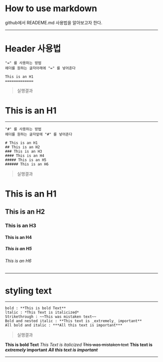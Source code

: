 # How to use markdown

github에서 READEME.md 사용법을 알아보고자 한다.

------------------
# Header 사용법

```
"=" 를 사용하는 방법
헤더를 원하는 글자아래에 "=" 를 넣어준다

This is an H1
=============
```

> 실행결과

This is an H1
========

------------------

```
"#" 를 사용하는 방법
헤더를 원하는 글자앞에 "#" 를 넣어준다

# This is an H1
## This is an H2
### This is an H3
#### This is an H4
##### This is an H5
###### This is an H6
```

> 실행결과

# This is an H1
## This is an H2
### This is an H3
#### This is an H4
##### This is an H5
###### This is an H6

------------------

# styling text

------------------

```
bold : **This is bold Text**
ltalic : *This Text is italicized*
Strikethrough : ~~This was mistaken text~~
Bold and nested italic : **This text is _extremely_ important**
All bold and italic : ***All this text is important***
```
> 실행결과

**This is bold Text**
*This Text is italicized*
~~This was mistaken text~~
**This text is _extremely_ important**
***All this text is important***

------------------